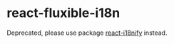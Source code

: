 # react-fluxible-i18n
Deprecated, please use package [react-i18nify](https://www.npmjs.com/package/react-i18nify) instead.
